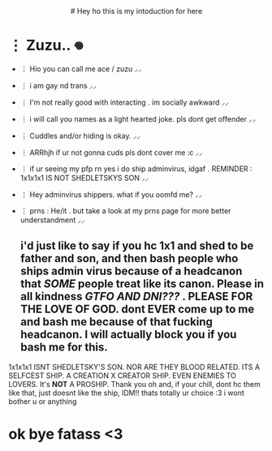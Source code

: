 <div /align="center">
# Hey ho this is my intoduction for here
</div>

# ⋮ Zuzu.. 𖦹

- ⋮ Hio you can call me ace / zuzu ⸝⸝

- ⋮ i am gay nd trans ⸝⸝

- ⋮ I'm not really good with interacting . im socially awkward ⸝⸝

- ⋮ i will call you names as a light hearted joke. pls dont get offender ⸝⸝

- ⋮ Cuddles and/or hiding is okay. ⸝⸝

- ⋮ ARRhjh if ur not gonna cuds pls dont cover me :c ⸝⸝

- ⋮ if ur seeing my pfp rn yes i do ship adminvirus, idgaf . REMINDER : 1x1x1x1 IS NOT SHEDLETSKYS SON ⸝⸝

- ⋮ Hey adminvirus shippers. what if you oomfd me? ⸝⸝

- ⋮ prns : He/it . but take a look at my prns page for more better understandment ⸝⸝

  ## i'd just like to say if you hc 1x1 and shed to be father and son, and then bash people who ships admin virus because of a headcanon that *SOME* people treat like its canon. Please in all kindness *GTFO AND DNI???* . PLEASE FOR THE LOVE OF GOD. dont EVER come up to me and bash me because of that fucking headcanon. I will actually block you if you bash me for this.
1x1x1x1 ISNT SHEDLETSKY'S SON. NOR ARE THEY BLOOD RELATED. ITS A SELFCEST SHIP. A CREATION X CREATOR SHIP. EVEN ENEMIES TO LOVERS. It's **NOT** A PROSHIP. Thank you
oh and, if your chill, dont hc them like that, just doesnt like the ship, IDM!! thats totally ur choice :3 i wont bother u or anything

# ok bye fatass <3
<!--
**zuzuthelightning/zuzuthelightning** is a ✨ _special_ ✨ repository because its `README.md` (this file) appears on your GitHub profile.

Here are some ideas to get you started:

- 🔭 I’m currently working on ...
- 🌱 I’m currently learning ...
- 👯 I’m looking to collaborate on ...
- 🤔 I’m looking for help with ...
- 💬 Ask me about ...
- 📫 How to reach me: ...
- 😄 Pronouns: ...
- ⚡ Fun fact: ...
-->
